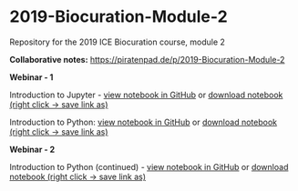 # 2019-Biocuration-Module-2

Repository for the 2019 ICE Biocuration course, module 2

**Collaborative notes:** https://piratenpad.de/p/2019-Biocuration-Module-2

**Webinar - 1**

Introduction to Jupyter - [view notebook in GitHub](https://github.com/zencore/2019-Biocuration-Module-2/blob/master/webinars/webinar_1-introducing_jupyter.ipynb) or [download notebook (right click -> save link as)](https://raw.githubusercontent.com/zencore/2019-Biocuration-Module-2/master/webinars/webinar_1-introducing_jupyter.ipynb)

Introduction to Python:  [view notebook in GitHub](https://github.com/zencore/2019-Biocuration-Module-2/blob/master/webinars/webinar_1-introducing_python.ipynb) or [download notebook (right click -> save link as)](https://raw.githubusercontent.com/zencore/2019-Biocuration-Module-2/master/webinars/webinar_1-introducing_python.ipynb)

**Webinar - 2**

Introduction to Python (continued) - [view notebook in GitHub](https://github.com/zencore/2019-Biocuration-Module-2/blob/master/webinars/webinar_2-introducing_python.ipynb) or [download notebook (right click -> save link as)](https://raw.githubusercontent.com/zencore/2019-Biocuration-Module-2/master/webinars/webinar_2-introducing_python.ipynb)
